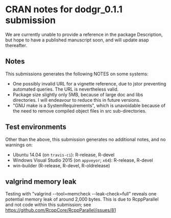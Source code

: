 # CRAN notes for dodgr_0.1.1 submission

We are currently unable to provide a reference in the package Description, but
hope to have a published manuscript soon, and will update asap thereafter.

## Notes

This submissions generates the following NOTES on some systems:

* One possibly invalid URL for a vignette reference, due to jstor preventing
  automated queries. The URL is nevertheless valid.
* Package size slightly only 5MB, because of large doc and libs directories. I
  will endeavour to reduce this in future versions.
* "GNU make is a SystemRequirements", which is unavoidable because of the need
  to remove compiled object files in src sub-directories.

## Test environments

Other than the above, this submission generates no additional notes, and no
warnings on:
* Ubuntu 14.04 (on `travis-ci`): R-release, R-devel
* Windows Visual Studio 2015 (on `appveyor`; `x64`): R-release, R-devel
* win-builder (R-release, R-devel, R-oldrelease)

## valgrind memory leak

Testing with "valgrind --tool=memcheck --leak-check=full" reveals one potential
memory leak of around 2,000 bytes. This is due to RcppParallel and not code
within this submission; see https://github.com/RcppCore/RcppParallel/issues/81
